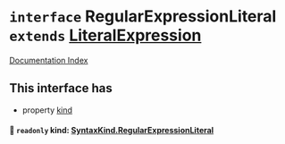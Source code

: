 # `interface` RegularExpressionLiteral `extends` [LiteralExpression](../private.interface.LiteralExpression/README.md)

[Documentation Index](../README.md)

## This interface has

- property [kind](#-readonly-kind-syntaxkindregularexpressionliteral)


#### 📄 `readonly` kind: [SyntaxKind.RegularExpressionLiteral](../private.enum.SyntaxKind/README.md#regularexpressionliteral--14)



